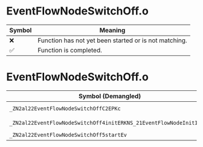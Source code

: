 # EventFlowNodeSwitchOff.o
| Symbol | Meaning 
| ------------- | ------------- 
| :x: | Function has not yet been started or is not matching. 
| :white_check_mark: | Function is completed. 


# EventFlowNodeSwitchOff.o
| Symbol (Demangled) | Symbol (Mangled) | Decompiled? |
| ------------- |  ------------- | ------------- |
| `_ZN2al22EventFlowNodeSwitchOffC2EPKc` | `al::EventFlowNodeSwitchOff::EventFlowNodeSwitchOff(char const*)` | :white_check_mark: |
| `_ZN2al22EventFlowNodeSwitchOff4initERKNS_21EventFlowNodeInitInfoE` | `al::EventFlowNodeSwitchOff::init(al::EventFlowNodeInitInfo const&)` | :white_check_mark: |
| `_ZN2al22EventFlowNodeSwitchOff5startEv` | `al::EventFlowNodeSwitchOff::start(void)` | :white_check_mark: |
